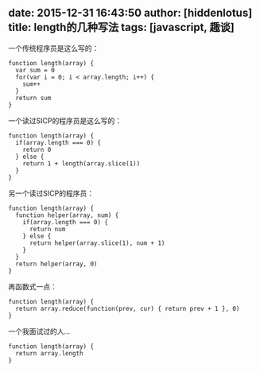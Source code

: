 date: 2015-12-31 16:43:50
author: [hiddenlotus]
title: length的几种写法
tags: [javascript, 趣谈]
----

一个传统程序员是这么写的：
```
function length(array) {
  var sum = 0
  for(var i = 0; i < array.length; i++) {
    sum++
  }
  return sum
}
```

一个读过SICP的程序员是这么写的：
```
function length(array) {
  if(array.length === 0) {
    return 0
  } else {
    return 1 + length(array.slice(1))
  }
}
```

另一个读过SICP的程序员：
```
function length(array) {
  function helper(array, num) {
    if(array.length === 0) {
      return num
    } else {
      return helper(array.slice(1), num + 1)
    }
  }
  return helper(array, 0)
}
```

再函数式一点：
```
function length(array) {
  return array.reduce(function(prev, cur) { return prev + 1 }, 0)
}
```

一个我面试过的人...
```
function length(array) {
  return array.length
}
```
